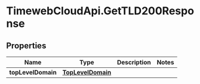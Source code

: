 # TimewebCloudApi.GetTLD200Response

## Properties

Name | Type | Description | Notes
------------ | ------------- | ------------- | -------------
**topLevelDomain** | [**TopLevelDomain**](TopLevelDomain.md) |  | 


